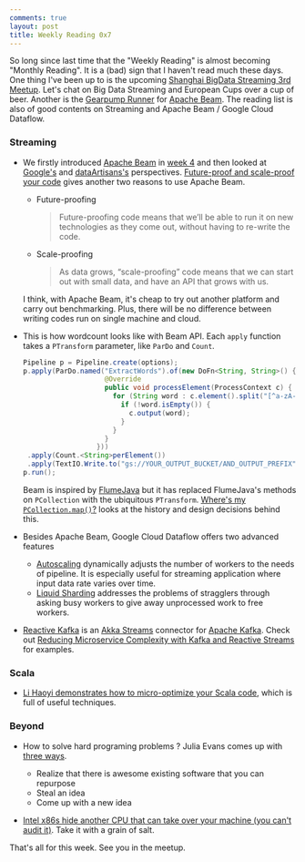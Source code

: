 ```yaml
---
comments: true
layout: post
title: Weekly Reading 0x7
---
```


So long since last time that the "Weekly Reading" is almost becoming "Monthly Reading". It is a (bad) sign that I haven't read much these days. One thing I've been up to is the upcoming [Shanghai BigData Streaming 3rd Meetup](http://www.meetup.com/Shanghai-Big-Data-Streaming-Meetup/events/231831396/). Let's chat on Big Data Streaming and European Cups over a cup of beer. Another is the [Gearpump Runner](https://github.com/apache/incubator-beam/pull/323) for [Apache Beam](https://beam.apache.org). The reading list is also of good contents on Streaming and Apache Beam / Google Cloud Dataflow. 

### Streaming


* We firstly introduced [Apache Beam](https://beam.apache.org) in [week 4](http://manuzhang.github.io/2016/05/08/weekly-4.html) and then looked at [Google's](https://cloud.google.com/blog/big-data/2016/05/why-apache-beam-a-google-perspective) and [dataArtisans's](http://data-artisans.com/why-apache-beam/) perspectives. [Future-proof and scale-proof your code](https://www.oreilly.com/ideas/future-proof-and-scale-proof-your-code) gives another two reasons to use Apache Beam.
 
   - Future-proofing
     
     > Future-proofing code means that we’ll be able to run it on new technologies as they come out, without having to re-write the code.
    
   - Scale-proofing
  
     > As data grows, “scale-proofing” code means that we can start out with small data, and have an API that grows with us.
     
  I think, with Apache Beam, it's cheap to try out another platform and carry out benchmarking. Plus, there will be no difference between writing codes run on single machine and cloud.
  
  
* This is how wordcount looks like with Beam API. Each `apply` function takes a `PTransform` parameter, like `ParDo` and `Count`.

  ```java
  Pipeline p = Pipeline.create(options);
  p.apply(ParDo.named("ExtractWords").of(new DoFn<String, String>() {
                      @Override
                      public void processElement(ProcessContext c) {
                        for (String word : c.element().split("[^a-zA-Z']+")) {
                          if (!word.isEmpty()) {
                            c.output(word);
                          }
                        }
                      }
                    }))
   .apply(Count.<String>perElement())                 
   .apply(TextIO.Write.to("gs://YOUR_OUTPUT_BUCKET/AND_OUTPUT_PREFIX"));
  p.run();
  ```

  Beam is inspired by [FlumeJava](http://research.google.com/pubs/pub35650.html)   but it has replaced FlumeJava's methods on `PCollection` with the ubiquitous `PTransform`. [Where's my `PCollection.map()`?](http://beam.incubator.apache.org/blog/2016/05/27/where-is-my-pcollection-dot-map.html) looks at the history and design decisions behind this. 
  
* Besides Apache Beam, Google Cloud Dataflow offers two advanced features  
   
  - [Autoscaling](https://cloud.google.com/blog/big-data/2016/03/comparing-cloud-dataflow-autoscaling-to-spark-and-hadoop) dynamically adjusts the number of workers to the needs of pipeline. It is especially useful for streaming application where input data rate varies over time. 
  - [Liquid Sharding](https://cloud.google.com/blog/big-data/2016/05/no-shard-left-behind-dynamic-work-rebalancing-in-google-cloud-dataflow) addresses the problems of stragglers through asking busy workers to give away unprocessed work to free workers.

  
* [Reactive Kafka](https://github.com/akka/reactive-kafka) is an [Akka Streams](http://doc.akka.io/docs/akka/2.4.6/scala/stream/index.html) connector for [Apache Kafka](https://kafka.apache.org). Check out [Reducing Microservice Complexity with Kafka and Reactive Streams](http://www.slideshare.net/jimriecken/reducing-microservice-complexity-with-kafka-and-reactive-streams) for examples. 

### Scala

* [Li Haoyi demonstrates how to micro-optimize your Scala code](http://www.lihaoyi.com/post/MicrooptimizingyourScalacode.html), which is full of useful techniques.

### Beyond 

* How to solve hard programing problems ? Julia Evans comes up with [three ways](http://jvns.ca/blog/2016/05/29/three-ways-to-solve-hard-programming-problems/).

  - Realize that there is awesome existing software that you can repurpose
  - Steal an idea 
  - Come up with a new idea

* [Intel x86s hide another CPU that can take over your machine (you can't audit it)](http://boingboing.net/2016/06/15/intel-x86-processors-ship-with.html). Take it with a grain of salt.

That's all for this week. See you in the meetup.


  
  
